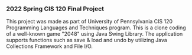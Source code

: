 ### 2022 Spring CIS 120 Final Project

This project was made as part of University of Pennsylvania CIS 120 Programming Languages and Techniques program. This is a clone coding of a well-known game "2048" using Java Swing Library. The application supports functions such as save & load and undo by utilizing Java Collections Framework and File I/O.
